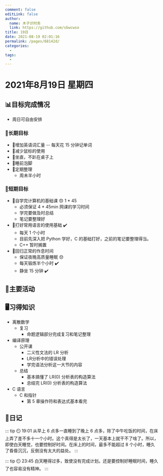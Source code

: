 ```yaml
---
comment: false
editLink: false
author: 
  name: 木子识时务
  link: https://github.com/sbwcwso
title: 19日
date: 2021-08-19 02:01:16
permalink: /pages/68142d/
categories: 
  - 
tags: 
  - 
---
```


# 2021年8月19日 星期四

## 📊目标完成情况

- 周日可自由安排

### 🐺长期目标

- 🚢增加英语词汇量 -- 每天花 15 分钟记单词
- 🚢减少鼠标的使用
- 🚢坐直，不趴在桌子上
- 🚢睡前泡脚
- 🚢定期整理
  - 周未半小时

### 🐆短期目标

- 🚗自学完计算机的基础课  😞 1 * 45
  - 必须保证 4 * 45min 网课的学习时间
  - 学完要做及时总结
  - 笔记要整理好
- 🚗打好常用语言的使用基础 ✔️
  - 每天 1 个小时
  - 目前先深入把 Python 学好，C 的基础打好，之前的笔记要整理得当。
  - C++ 暂时搁置
- 🚗回归正常的作息时间
  - 保证夜晚高质量睡眠  😞️
  - 每天锻炼半个小时  ✔️
  - 静坐 15 分钟  ✔️

## 🏃主要活动

## 🖥️习得知识

- 离散数学
  - 复习
    - 命题逻辑部分完成复习和笔记整理
- 编译原理
  - 公开课
    - 二义性文法的 LR 分析
    - LR分析中的错误处理
    - 学完语法分析这一大节的内容
  - 总结
    - 基本搞懂了 LR(0) 分析表的构造算法
    - 总结完 LR(0) 分析表的构造算法
- C 语言
  - C 和指针
    - 第 5 章操作符和表达式基本看完

## 🤔日记

::: tip ⏲️ 19:01
从早上 6 点多一直睡到了晚上 6 点多，除了中午吃饭的时间，在床上弄了差不多十一个小时。这个真得是太长了，一天基本上就干不了啥了。所以，即使白天睡觉，也要控制好时间。在床上的时间，最多不能超过 8 个小时，睡久了昏昏沉沉，反倒没有太大的益处。
:::

::: tip ⏲️ 23:45
白天睡得过多，致使没有完成计划。还是要控制好睡眠时间，睡久了也容易没有精神。
:::
